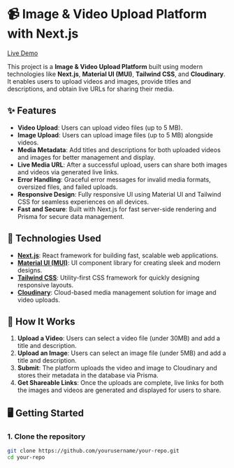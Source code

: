 # 📹 Image & Video Upload Platform with Next.js

[Live Demo](https://cloudinary-image-video-upload-28.vercel.app)

This project is a **Image & Video Upload Platform** built using modern technologies like **Next.js**, **Material UI (MUI)**, **Tailwind CSS**, and **Cloudinary**. It enables users to upload videos and images, provide titles and descriptions, and obtain live URLs for sharing their media.

## ✨ Features

- **Video Upload**: Users can upload video files (up to 5 MB).
- **Image Upload**: Users can upload image files (up to 5 MB) alongside videos.
- **Media Metadata**: Add titles and descriptions for both uploaded videos and images for better management and display.
- **Live Media URL**: After a successful upload, users can share both images and videos via generated live links.
- **Error Handling**: Graceful error messages for invalid media formats, oversized files, and failed uploads.
- **Responsive Design**: Fully responsive UI using Material UI and Tailwind CSS for seamless experiences on all devices.
- **Fast and Secure**: Built with Next.js for fast server-side rendering and Prisma for secure data management.

## 🚀 Technologies Used

- **[Next.js](https://nextjs.org/docs)**: React framework for building fast, scalable web applications.
- **[Material UI (MUI)](https://mui.com/)**: UI component library for creating sleek and modern designs.
- **[Tailwind CSS](https://tailwindcss.com/)**: Utility-first CSS framework for quickly designing responsive layouts.
- **[Cloudinary](https://cloudinary.com/)**: Cloud-based media management solution for image and video uploads.

## 🎯 How It Works

1. **Upload a Video**: Users can select a video file (under 30MB) and add a title and description.
2. **Upload an Image**: Users can select an image file (under 5MB) and add a title and description.
3. **Submit**: The platform uploads the video and image to Cloudinary and stores their metadata in the database via Prisma.
4. **Get Shareable Links**: Once the uploads are complete, live links for both the images and videos are generated and displayed for users to share.

## 🖥️ Getting Started

### 1. Clone the repository

```bash
git clone https://github.com/yourusername/your-repo.git
cd your-repo
